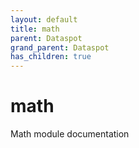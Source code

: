 ```yaml
---
layout: default
title: math
parent: Dataspot
grand_parent: Dataspot
has_children: true
---
```


# math

Math module documentation
